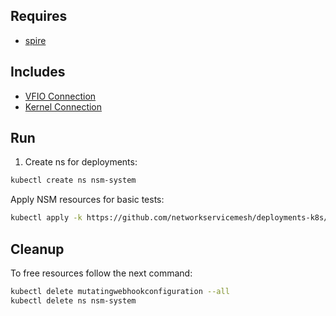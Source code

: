 ## Requires

- [spire](../spire)

## Includes

- [VFIO Connection](../use-cases/Vfio2Noop)
- [Kernel Connection](../use-cases/SriovKernel2Noop)

## Run

1. Create ns for deployments:
```bash
kubectl create ns nsm-system
```

Apply NSM resources for basic tests:
```bash
kubectl apply -k https://github.com/networkservicemesh/deployments-k8s/examples/sriov?ref=1ade24bec86b28b2ad8130deea100e77b1b059c9
```

## Cleanup

To free resources follow the next command:
```bash
kubectl delete mutatingwebhookconfiguration --all
kubectl delete ns nsm-system
```
